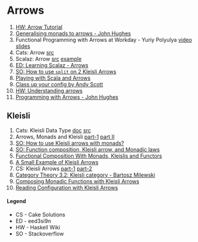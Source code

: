 # Arrows

1. [HW: Arrow Tutorial](https://wiki.haskell.org/Arrow_tutorial)
1. [Generalising monads to arrows - John Hughes](https://www.researchgate.net/publication/222520426_Generalising_monads_to_arrows)
1. Functional Programming with Arrows at Workday - Yuriy Polyulya [video](https://www.youtube.com/watch?v=ZfAgvAIoUEY) [slides](https://workday.github.io/assets/scala-functional-programming-with-arrows/index.html#/)
1. Cats: Arrow [src](https://github.com/typelevel/cats/blob/155f7f534993c30d6e757de990330ac796dad5da/core/src/main/scala/cats/arrow/Arrow.scala)
1. Scalaz: Arrow [src](https://github.com/scalaz/scalaz/blob/series/7.3.x/core/src/main/scala/scalaz/Arrow.scala) [example](https://github.com/scalaz/scalaz/blob/series/7.3.x/example/src/main/scala/scalaz/example/KleisliUsage.scala)
1. [ED: Learning Scalaz - Arrows](http://eed3si9n.com/learning-scalaz/Arrow.html)
1. [SO: How to use `split` on 2 Kleisli Arrows](https://stackoverflow.com/questions/26478993/how-to-use-split-on-2-kleisli-arrows)
1. [Playing with Scala and Arrows](http://blog.tmorris.net/posts/playing-with-scala-and-arrows/)
1. [Class up your config by Andy Scott](https://www.youtube.com/watch?v=Tx53JekeFIU)
1. [HW: Understanding arrows](https://en.wikibooks.org/wiki/Haskell/Understanding_arrows#An_Arrow_can_multitask)
1. [Programming with Arrows - John Hughes](http://www.cse.chalmers.se/~rjmh/afp-arrows.pdf)

## Kleisli

1. Cats: Kleisli Data Type [doc](http://typelevel.org/cats/datatypes/kleisli.html) [src](https://github.com/typelevel/cats/blob/155f7f534993c30d6e757de990330ac796dad5da/core/src/main/scala/cats/data/Kleisli.scala)
1. Arrows, Monads and Kleisli [part-1](http://virtuslab.com/blog/arrows-monads-and-kleisli-part-i) [part II](http://virtuslab.com/blog/arrows-monads-and-kleisli-part-ii/)
1. [SO: How to use Kleisli arrows with monads?](https://stackoverflow.com/questions/20165554/how-to-use-kleisli-arrows-with-monads?rq=1)
1. [SO: Function composition, Kleisli arrow, and Monadic laws
](https://stackoverflow.com/questions/21499849/function-composition-kleisli-arrow-and-monadic-laws?rq=1)
1. [Functional Composition With Monads, Kleislis and Functors](http://www.leonardoborges.com/writings/2014/06/17/functional-composition-with-monads-kleisli-functors/)
1. [A Small Example of Kleisli Arrows](http://underscore.io/blog/posts/2012/07/02/kleisli-arrows.html)
1. CS: Kleisli Arrows [part-1](http://www.cakesolutions.net/teamblogs/2011/09/16/kleisli-arrows) [part-2](http://www.cakesolutions.net/teamblogs/2011/09/18/kleisli-arrows-ii)
1. [Category Theory 3.2: Kleisli category - Bartosz Milewski](https://www.youtube.com/watch?v=i9CU4CuHADQ)
1. [Composing Monadic Functions with Kleisli Arrows](http://sanj.ink/posts/2017-06-07-composing-monadic-functions-with-kleisli-arrows.html)
1. [Reading Configuration with Kleisli Arrows](http://sanj.ink/posts/2017-06-12-reading-configuration-with-kleisli-arrows.html)

#### Legend

* CS - Cake Solutions
* ED - eed3si9n
* HW - Haskell Wiki
* SO - Stackoverflow